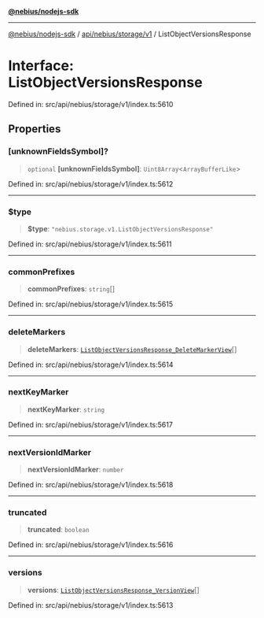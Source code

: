 [**@nebius/nodejs-sdk**](../../../../../README.md)

***

[@nebius/nodejs-sdk](../../../../../README.md) / [api/nebius/storage/v1](../README.md) / ListObjectVersionsResponse

# Interface: ListObjectVersionsResponse

Defined in: src/api/nebius/storage/v1/index.ts:5610

## Properties

### \[unknownFieldsSymbol\]?

> `optional` **\[unknownFieldsSymbol\]**: `Uint8Array`\<`ArrayBufferLike`\>

Defined in: src/api/nebius/storage/v1/index.ts:5612

***

### $type

> **$type**: `"nebius.storage.v1.ListObjectVersionsResponse"`

Defined in: src/api/nebius/storage/v1/index.ts:5611

***

### commonPrefixes

> **commonPrefixes**: `string`[]

Defined in: src/api/nebius/storage/v1/index.ts:5615

***

### deleteMarkers

> **deleteMarkers**: [`ListObjectVersionsResponse_DeleteMarkerView`](ListObjectVersionsResponse_DeleteMarkerView.md)[]

Defined in: src/api/nebius/storage/v1/index.ts:5614

***

### nextKeyMarker

> **nextKeyMarker**: `string`

Defined in: src/api/nebius/storage/v1/index.ts:5617

***

### nextVersionIdMarker

> **nextVersionIdMarker**: `number`

Defined in: src/api/nebius/storage/v1/index.ts:5618

***

### truncated

> **truncated**: `boolean`

Defined in: src/api/nebius/storage/v1/index.ts:5616

***

### versions

> **versions**: [`ListObjectVersionsResponse_VersionView`](ListObjectVersionsResponse_VersionView.md)[]

Defined in: src/api/nebius/storage/v1/index.ts:5613

